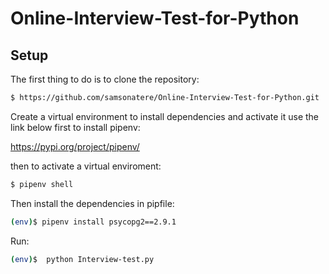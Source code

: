 # Online-Interview-Test-for-Python
## Setup

The first thing to do is to clone the repository:

```sh
$ https://github.com/samsonatere/Online-Interview-Test-for-Python.git
```

Create a virtual environment to install dependencies and activate it use the link below first to install pipenv:

https://pypi.org/project/pipenv/

then to activate a virtual enviroment:

```sh
$ pipenv shell
```

Then install the dependencies in pipfile:

```sh
(env)$ pipenv install psycopg2==2.9.1
```

Run:

```sh
(env)$  python Interview-test.py 
```